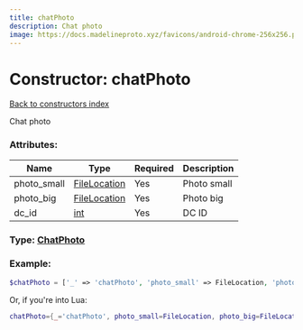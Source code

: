 ```yaml
---
title: chatPhoto
description: Chat photo
image: https://docs.madelineproto.xyz/favicons/android-chrome-256x256.png
---
```

# Constructor: chatPhoto  
[Back to constructors index](index.md)



Chat photo

### Attributes:

| Name     |    Type       | Required | Description |
|----------|---------------|----------|-------------|
|photo\_small|[FileLocation](../types/FileLocation.md) | Yes|Photo small|
|photo\_big|[FileLocation](../types/FileLocation.md) | Yes|Photo big|
|dc\_id|[int](../types/int.md) | Yes|DC ID|



### Type: [ChatPhoto](../types/ChatPhoto.md)


### Example:

```php
$chatPhoto = ['_' => 'chatPhoto', 'photo_small' => FileLocation, 'photo_big' => FileLocation, 'dc_id' => int];
```  


Or, if you're into Lua:

```lua
chatPhoto={_='chatPhoto', photo_small=FileLocation, photo_big=FileLocation, dc_id=int}

```


